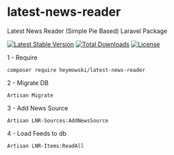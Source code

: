 # latest-news-reader
Latest News Reader (Simple Pie Based) Laravel Package

[![Latest Stable Version](https://poser.pugx.org/heymowski/latest-news-reader/v/stable)](https://packagist.org/packages/heymowski/latest-news-reader)
[![Total Downloads](https://poser.pugx.org/heymowski/latest-news-reader/downloads)](https://packagist.org/packages/heymowski/latest-news-reader)
[![License](https://poser.pugx.org/heymowski/latest-news-reader/license)](https://packagist.org/packages/heymowski/latest-news-reader)

1 - Require

	composer require heymowski/latest-news-reader

2 - Migrate DB

	Artisan Migrate

3 - Add News Source

	Artisan LNR-Sources:AddNewsSource

4 - Load Feeds to db

	Artisan LNR-Items:ReadAll
